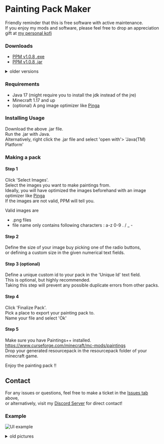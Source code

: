 # Painting Pack Maker

Friendly reminder that this is free software with active maintenance.  
If you enjoy my mods and software, please feel free to drop an appreciation gift at [my personal kofi](https://ko-fi.com/absolemjackdaw)

### Downloads  

- [PPM v1.0.8 .exe](https://github.com/AbsolemJackdaw/PaintingPackMaker/releases/download/1.0.8/PPM.exe)
- [PPM v1.0.8 .jar](https://github.com/AbsolemJackdaw/PaintingPackMaker/releases/download/1.0.8/PPM.jar)

<details>
<summary>older versions</summary>

- [PPM v1.0.7 .exe](https://github.com/AbsolemJackdaw/PaintingPackMaker/releases/download/1.0.7/PPM.exe)
- [PPM v1.0.7 .jar](https://github.com/AbsolemJackdaw/PaintingPackMaker/releases/download/1.0.7/PPM.jar)
- [PPM v1.0.6 .exe](https://github.com/AbsolemJackdaw/PaintingPackMaker/releases/download/1.0.6/PPM.exe)
- [PPM v1.0.6 .jar](https://github.com/AbsolemJackdaw/PaintingPackMaker/releases/download/1.0.6/PPM.jar)
- [PPM v1.0.5 .exe](https://github.com/AbsolemJackdaw/PaintingPackMaker/releases/download/1.0.5/PPM.exe)
- [PPM v1.0.5 .jar](https://github.com/AbsolemJackdaw/PaintingPackMaker/releases/download/1.0.5/PPM.jar)
- [PPM v1.0.4 .exe](http://adfoc.us/78400485750315)
- [PPM v1.0.4 .jar](http://adfoc.us/78400485757802)
- [PPM v1.0.3 .exe](http://adfoc.us/78400485741017)
- [PPM v1.0.3 .jar](http://adfoc.us/78400485750314)
- [PPM v1.0.2 .exe](http://adfoc.us/78400485727042)
- [PPM v1.0.2 .jar](http://adfoc.us/78400485740987)
- [PPM v1.0.0](http://adfoc.us/7840041)

</details>

### Requirements

- Java 17 (might require you to install the jdk instead of the jre)
- Minecraft 1.17 and up
- (optional) A png image optimizer like [Pinga](https://css-ig.net/pinga)

### Installing  Usage

Download the above .jar file.  
Run the .jar with Java.  
Alternatively, right click the .jar file and select 'open with'> 'Java(TM) Platform'

### Making a pack

#### Step 1

Click 'Select Images'.  
Select the images you want to make paintings from.   
Ideally, you will have optimized the images beforehand with an image optimizer like [Pinga](https://css-ig.net/pinga)  
If the images are not valid, PPM will tell you.

Valid images are

- .png files
- file name only contains following characters : a-z 0-9 . / _ -

#### Step 2

Define the size of your image buy picking one of the radio buttons,  
or defining a custom size in the given numerical text fields.

#### Step 3 (optional)

Define a unique custom id to your pack in the 'Unique Id' text field.  
This is optional, but highly recommended.  
Taking this step will prevent any possible duplicate errors from other packs.

#### Step 4

Click 'Finalize Pack'.    
Pick a place to export your painting pack to.  
Name your file and select 'Ok'

#### Step 5

Make sure you have Paintings++ installed.  
https://www.curseforge.com/minecraft/mc-mods/paintings  
Drop your generated resourcepack in the resourcepack folder of your minecraft game.

Enjoy the painting pack !!

## Contact

For any issues or questions, feel free to make a ticket in
the [Issues tab](https://github.com/AbsolemJackdaw/PaintingPackMaker/issues) above,  
or alternatively, visit my [Discord Server](https://discord.gg/8MEdFZh) for direct contact!

### Example  

![UI example](https://i.imgur.com/o09WvB6.png)

<details>
<summary>old pictures</summary>
![UI example](https://i.imgur.com/CrLRP9g.png)
![UI example](https://i.imgur.com/4upR0iJ.png)

</details>
